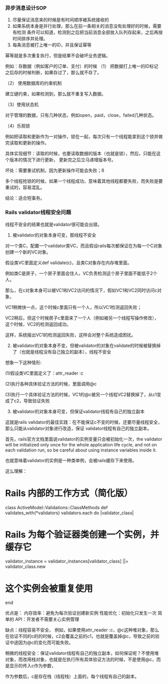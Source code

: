 ### 异步消息设计SOP

1. 尽量保证消息来的时候是有时间顺序被系统接收的
2. 如果系统本身是并行处理，那么在前一条相关的消息没有处理好的时候，需要有检测
   条件可以知道，检测到之后把当前消息全部放入队列存起来，之后再按时间排序并处理。
3. 每条消息被打上唯一的ID，并且保证幂等

幂等就是多次重复执行，但是结果不会破坏业务逻辑。

例如：存数据（例如客户的订单、支付）的时候
（1） 把数据打上唯一的ID标记
之后存的时候判断，如果存过了，那么就不存了。

（2） 使用数据库的约束机制

建立键约束，如果检测到，那么就不重复写入数据。

（3）使用状态机

对于管理的数据，只有几种状态，例如open，paid，close，failed几种状态。

（4）乐观锁

例如把读取和更新作为一对操作，锁在一起，每次只有一个线程能拿到这个锁并做完读取和更新的操作。

具体实现细节：读取的时候，也要读取数据的版本（也就是锁），然后，只能在这个版本的情况下进行更新，
更新完之后立马递增版本号。

坏处：需要重试机制，因为更新操作可能会失败；ß

多个线程抢锁的时候，如果一个线程成功，意味着其他线程都要失败，而失败是要重试的，容易混乱。

结论：适合短事务。

### Rails validator线程安全问题

线程不安全的结果也就是validator很可能会出错。

1. 被validator的对象本身可变，那线程不安全

对一个类C，配置一个validator类VC，而且假设rails每次都保证在为每一个C对象创建一个新的VC对象。

假设类VC里面定义def validate(c)，且类C对象存在内存堆里面。

例如类C是房子，一个房子里面会住人，VC负责检测这个房子里面不能低于2个人。

那么，在c对象本身可以被VC1和VC2访问的情况下，假如VC1和VC2同时访问c对象，

VC1稍微快一点，这个时候c里面只有一个人，所以VC1检测返回失败；

VC2稍后，但这个时候房子c里面来了一个人（例如被另一个线程写操作修改），这个时候，VC2的检测返回成功。

这样，系统报出VC1的检测返回失败，这样会对整个系统造成困扰。

2. 被validator的对象本身不变，但被validator的对象在validate的时候被替换掉了（也就是线程没有自己独立的副本），线程不安全

想象一下这种情形: 

(1)假设类VC里面定义了：attr_reader :c

(2)执行各种具体验证方法的时候，里面调用@c

(3)执行一个具体验证方法的时候，VC1的@c被另一个线程VC2替换掉了，从c1变成了c2，导致验证失败

3. 被validator的对象本身可变，但保证validator线程有自己的独立副本

这就是rails validator的最佳实践：在不能保证c不变的时候，还要尽量线程安全，那么只能从validator对象进行改造，保证
validator线程有自己的独立副本。

首先，rails官方文档里面说validator的实例变量只会被初始化一次，the validator will be initialized only once for the whole application life cycle, and not on each validation run, so be careful about using instance variables inside it.

也就意味着validator的实例是一种类单例，会被rails缓存下来使用。

这么理解：
# Rails 内部的工作方式（简化版）
class ActiveModel::Validations::ClassMethods
def validates_with(*validators)
validators.each do |validator_class|
# Rails 为每个验证器类创建一个实例，并缓存它
validator_instance = validator_instances[validator_class] ||= validator_class.new
# 这个实例会被重复使用
end

优点是：
内存效率：避免为每次验证创建新实例
性能优化：初始化只发生一次
简单的 API：开发者不需要关心实例管理

缺点：线程容易不安全，
例如，如果使用attr_reader :c，@c这种堆对象，那么在验证不同的c的的时候，c2会覆盖之前的c1，也就是覆盖掉@c，导致之前的验证中途因为@c的变化而可能失败。

稍微的线程安全：保证validator线程有自己的独立副本，如何保证呢？不使用堆对象，而改用栈对象，也就是在执行所有具体验证方法的时候，不是使用@c，而是显示的传入c作为参数，

作为参数后，c是存在栈（线程栈）上面的，每个线程有自己的副本。

